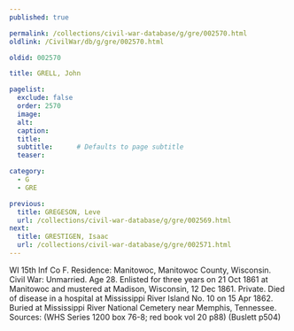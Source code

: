 ```yaml
---
published: true

permalink: /collections/civil-war-database/g/gre/002570.html
oldlink: /CivilWar/db/g/gre/002570.html

oldid: 002570

title: GRELL, John

pagelist:
  exclude: false
  order: 2570
  image: 
  alt:
  caption:
  title:
  subtitle:      # Defaults to page subtitle
  teaser:

category: 
  - G 
  - GRE

previous:
  title: GREGESON, Leve
  url: /collections/civil-war-database/g/gre/002569.html  
next:
  title: GRESTIGEN, Isaac
  url: /collections/civil-war-database/g/gre/002571.html   
---
```

WI 15th Inf Co F. Residence: Manitowoc, Manitowoc County, Wisconsin. Civil War: Unmarried. Age 28. Enlisted for three years on 21 Oct 1861 at Manitowoc and mustered at Madison, Wisconsin, 12 Dec 1861. Private. Died of disease in a hospital at Mississippi River Island No. 10 on 15 Apr 1862. Buried at Mississippi River National Cemetery near Memphis, Tennessee. Sources: (WHS Series 1200 box 76-8; red book vol 20 p88) (Buslett p504)
